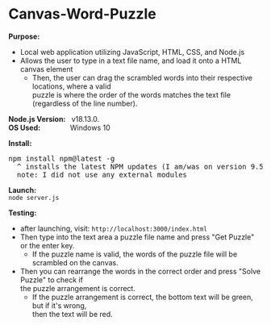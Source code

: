 # Canvas-Word-Puzzle

**Purpose:**
- Local web application utilizing JavaScript, HTML, CSS, and Node.js  
- Allows the user to type in a text file name, and load it onto a HTML canvas element
  - Then, the user can drag the scrambled words into their respective locations, where a valid  
    puzzle is where the order of the words matches the text file (regardless of the line number).

**Node.js Version:** &nbsp; v18.13.0.  
**OS Used:** &nbsp; &nbsp; &nbsp; &nbsp; &nbsp; &nbsp; &nbsp; Windows 10  

**Install:**  
<pre>
npm install npm@latest -g  
  ^ installs the latest NPM updates (I am/was on version 9.5.1)  
  note: I did not use any external modules
</pre>

**Launch:**  
`node server.js`

**Testing:**  
- after launching, visit: `http://localhost:3000/index.html`
- Then type into the text area a puzzle file name and press "Get Puzzle" or the enter key.
  - If the puzzle name is valid, the words of the puzzle file will be scrambled on the canvas.
- Then you can rearrange the words in the correct order and press "Solve Puzzle" to check if  
  the puzzle arrangement is correct.
  - If the puzzle arrangement is correct, the bottom text will be green, but if it's wrong,  
    then the text will be red.
